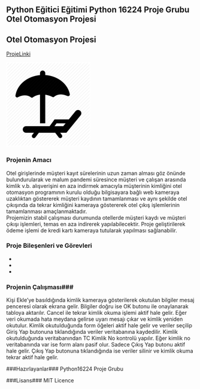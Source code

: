 ## Python Eğitici Eğitimi Python 16224 Proje Grubu Otel Otomasyon Projesi ##

## Otel Otomasyon Projesi ###

[ProjeLinki](https://github.com/Python16224/OtelOtomasyon)

![Logo]( https://github.com/Python16224/OtelOtomasyon/blob/master/icon.png)

### Projenin Amacı ###
Otel girişlerinde müşteri kayıt sürelerinin uzun zaman alması göz önünde bulundurularak ve malum pandemi süresince müşteri ve çalışan arasında kimlik v.b. alışverişini en aza indirmek amacıyla müşterinin kimliğini otel otomasyon programının kurulu olduğu bilgisayara bağlı web kameraya uzaklıktan göstererek müşteri kaydının tamamlanması ve aynı şekilde otel çıkışında da tekrar kimliğini kameraya göstererek otel çıkış işlemlerinin tamamlanması amaçlanmaktadır.  
Projemizin stabil çalışması durumunda otellerde müşteri kaydı ve müşteri çıkışı işlemleri, temas en aza indirerek yapılabilecektir. Proje geliştirilerek ödeme işlemi de kredi kartı kameraya tutularak yapılması sağlanabilir.

### Proje Bileşenleri ve Görevleri ###
-
-
-

### Projenin Çalışması###
Kişi Ekle’ye basıldığında kimlik kameraya gösterilerek okutulan bilgiler mesaj penceresi olarak ekrana gelir. Bilgiler doğru ise OK butonu ile onaylanarak tabloya aktarılır. Cancel ile tekrar kimlik okuma işlemi aktif hale gelir. Eğer veri okumada hata meydana gelirse uyarı mesajı çıkar ve kimlik yeniden okutulur. Kimlik okutulduğunda form öğeleri aktif hale gelir ve veriler seçilip Giriş Yap butonuna tıklandığında veriler veritabanına kaydedilir. Kimlik okutulduğunda veritabanından TC Kimlik No kontrolü yapılır. Eğer kimlik no veritabanında var ise form alanı pasif olur. Sadece Çıkış Yap butonu aktif hale gelir. Çıkış Yap butonuna tıklandığında ise veriler silinir ve kimlik okuma tekrar aktif hale gelir.

###Hazırlayanlar###
Python16224 Proje Grubu

###Lisans###
MIT Licence
